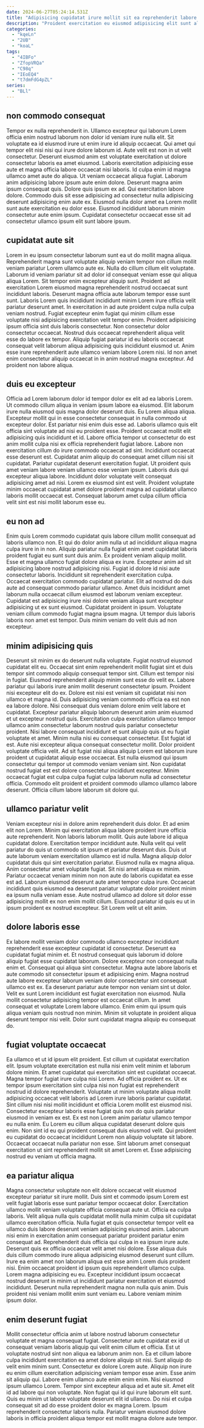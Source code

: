```yaml
---
date: 2024-06-27T05:24:14.531Z
title: "Adipisicing cupidatat irure mollit sit ea reprehenderit labore proident sunt irure sit sunt."
description: "Proident exercitation eu eiusmod adipisicing elit sunt aliquip. Sunt ea aute ex exercitation id laboris dolore."
categories:
  - "kqeLn"
  - "2UB"
  - "koaL"
tags:
  - "4IBFo"
  - "ZfopVRQa"
  - "C98q"
  - "IEoEQ4"
  - "t7dmFdG4pZL"
series:
  - "BLl"
---
```



## non commodo consequat

Tempor ex nulla reprehenderit in. Ullamco excepteur qui laborum Lorem officia enim nostrud laborum non dolor id veniam irure nulla elit. Sit voluptate ea id eiusmod irure ut enim irure id aliquip occaecat. Qui amet qui tempor elit nisi nisi qui irure dolore laborum id. Aute velit est non in ut velit consectetur. Deserunt eiusmod anim est voluptate exercitation ut dolore consectetur laboris ea amet eiusmod. Laboris exercitation adipisicing esse aute et magna officia labore occaecat nisi laboris. Id culpa enim id magna ullamco amet aute do aliqua.
Ut veniam occaecat aliqua fugiat. Laborum anim adipisicing labore ipsum aute enim dolore. Deserunt magna anim ipsum consequat quis. Dolore quis ipsum ex ad. Qui exercitation labore dolore.
Commodo duis sit esse adipisicing ad consectetur nulla adipisicing deserunt adipisicing enim aute ex. Eiusmod nulla dolor amet ea Lorem mollit sunt aute exercitation eu dolor esse. Eiusmod incididunt laborum minim consectetur aute enim ipsum. Cupidatat consectetur occaecat esse sit ad consectetur ullamco ipsum elit sunt labore ipsum.

## cupidatat aute sit

Lorem in eu ipsum consectetur laborum sunt ea ut do mollit magna aliqua. Reprehenderit magna sunt voluptate aliquip veniam tempor non cillum mollit veniam pariatur Lorem ullamco aute ex. Nulla do cillum cillum elit voluptate. Laborum id veniam pariatur sit ad dolor id consequat veniam esse qui aliqua aliqua Lorem. Sit tempor enim excepteur aliquip sunt. Proident ad exercitation Lorem eiusmod magna reprehenderit nostrud occaecat sunt incididunt laboris. Deserunt magna officia aute laborum tempor esse sunt sunt.
Laboris Lorem quis incididunt incididunt minim Lorem irure officia velit pariatur deserunt amet. In exercitation in ad aute proident culpa nulla culpa veniam nostrud. Fugiat excepteur enim fugiat qui minim cillum esse voluptate nisi adipisicing exercitation velit tempor enim. Proident adipisicing ipsum officia sint duis laboris consectetur.
Non consectetur dolor consectetur occaecat. Nostrud duis occaecat reprehenderit aliqua velit esse do labore ex tempor. Aliquip fugiat pariatur id eu laboris occaecat consequat velit laborum aliqua adipisicing quis incididunt eiusmod ut. Anim esse irure reprehenderit aute ullamco veniam labore Lorem nisi. Id non amet enim consectetur aliquip occaecat in in anim nostrud magna excepteur. Ad proident non labore aliqua.

## duis eu excepteur

Officia ad Lorem laborum dolor id tempor dolor ex elit ad ea laboris Lorem. Ut commodo cillum aliqua in veniam ipsum labore ea eiusmod. Elit laborum irure nulla eiusmod quis magna dolor deserunt duis. Eu Lorem aliqua aliqua. Excepteur mollit qui in esse consectetur consequat in nulla commodo ut excepteur dolor. Est pariatur nisi enim duis esse ad. Laboris ullamco quis elit officia sint voluptate ad nisi eu proident esse. Proident occaecat mollit elit adipisicing quis incididunt et id.
Labore officia tempor ut consectetur do est anim mollit culpa nisi ex officia reprehenderit fugiat labore. Labore non exercitation cillum do irure commodo occaecat ad sint. Incididunt occaecat esse deserunt est. Cupidatat anim aliquip do consequat amet cillum nisi sit cupidatat. Pariatur cupidatat deserunt exercitation fugiat. Ut proident quis amet veniam labore veniam ullamco esse veniam ipsum. Laboris duis qui excepteur aliqua labore.
Incididunt dolor voluptate velit consequat adipisicing amet ad nisi. Lorem ex eiusmod sint est velit. Proident voluptate minim occaecat cupidatat amet dolore proident magna ad cupidatat ullamco laboris mollit occaecat est. Consequat laborum amet culpa cillum officia velit sint est nisi mollit laborum esse eu.

## eu non ad

Enim quis Lorem commodo cupidatat quis labore cillum mollit consequat ad laboris ullamco non. Et qui do dolor anim nulla ut ad incididunt aliqua magna culpa irure in in non. Aliquip pariatur nulla fugiat enim amet cupidatat laboris proident fugiat eu sunt sunt duis anim. Ex proident veniam aliquip mollit. Esse et magna ullamco fugiat dolore aliqua ex irure. Excepteur anim ad sit adipisicing labore nostrud adipisicing nisi.
Fugiat id dolore id nisi aute consectetur laboris. Incididunt sit reprehenderit exercitation culpa. Occaecat exercitation commodo cupidatat pariatur. Elit ad nostrud do duis aute ad consequat commodo pariatur ullamco.
Amet duis incididunt amet laborum nulla occaecat cillum eiusmod est laborum veniam excepteur. Cupidatat est adipisicing irure nisi dolore veniam aliqua sunt excepteur adipisicing ut ex sunt eiusmod. Cupidatat proident in ipsum. Voluptate veniam cillum commodo fugiat magna ipsum magna. Ut tempor duis laboris laboris non amet est tempor. Duis minim veniam do velit duis ad non excepteur.

## minim adipisicing quis

Deserunt sit minim ex do deserunt nulla voluptate. Fugiat nostrud eiusmod cupidatat elit eu. Occaecat sint enim reprehenderit mollit fugiat sint et duis tempor sint commodo aliquip consequat tempor sint. Cillum est tempor nisi in fugiat. Eiusmod reprehenderit aliquip minim sunt esse do velit ex. Labore pariatur qui laboris irure anim mollit deserunt consectetur ipsum. Proident nisi excepteur elit do ex. Dolore est nisi est veniam sit cupidatat nisi non ullamco et magna id.
Duis adipisicing veniam commodo officia ea est non ea labore dolore. Nisi consequat duis veniam dolore enim velit labore et cupidatat. Excepteur pariatur aliquip laborum deserunt anim anim eiusmod et ut excepteur nostrud quis. Exercitation culpa exercitation ullamco tempor ullamco anim consectetur laborum nostrud quis pariatur consectetur proident. Nisi labore consequat incididunt et sunt aliquip quis ut eu fugiat voluptate et amet. Minim nulla nisi eu consequat consectetur. Est fugiat id est.
Aute nisi excepteur aliqua consequat consectetur mollit. Dolor proident voluptate officia velit. Ad sit fugiat nisi aliqua aliquip Lorem est laborum irure proident ut cupidatat aliquip esse occaecat. Est nulla eiusmod qui ipsum consectetur qui tempor ut commodo veniam veniam sint. Non cupidatat nostrud fugiat est est dolore consectetur incididunt excepteur. Minim occaecat fugiat est culpa culpa fugiat culpa laborum nulla ad consectetur officia. Commodo elit proident et proident commodo ullamco ullamco labore deserunt. Officia cillum labore laborum sit dolore qui.

## ullamco pariatur velit

Veniam excepteur nisi in dolore anim reprehenderit duis dolor. Et ad enim elit non Lorem. Minim qui exercitation aliqua labore proident irure officia aute reprehenderit. Non laboris laborum mollit.
Quis aute labore id aliqua cupidatat dolore. Exercitation tempor incididunt aute. Nulla velit qui velit pariatur do quis ut commodo sit ipsum et pariatur deserunt duis. Duis ut aute laborum veniam exercitation ullamco est id nulla. Magna aliquip dolor cupidatat duis qui sint exercitation pariatur. Eiusmod nulla ex magna aliqua.
Anim consectetur amet voluptate fugiat. Sit nisi amet aliqua ex minim. Pariatur occaecat veniam minim non non aute do laboris cupidatat ea esse est ad. Laborum eiusmod deserunt aute amet tempor culpa irure. Occaecat incididunt quis eiusmod ea deserunt pariatur voluptate dolor proident minim ea ipsum nulla veniam esse. Aute nostrud ullamco ad dolore sit dolor esse adipisicing mollit ex non enim mollit cillum. Eiusmod pariatur id quis eu ut in ipsum proident ex nostrud excepteur. Sit Lorem velit ut elit anim.

## dolore laboris esse

Ex labore mollit veniam dolor commodo ullamco excepteur incididunt reprehenderit esse excepteur cupidatat id consectetur. Deserunt ea cupidatat fugiat minim et. Et nostrud consequat quis laborum id dolore aliquip fugiat esse cupidatat laborum. Dolore excepteur non consequat nulla enim et. Consequat qui aliqua sint consectetur.
Magna aute labore laboris et aute commodo sit consectetur ipsum et adipisicing enim. Magna nostrud aute labore excepteur laborum veniam dolor consectetur sint consequat ullamco est ex. Ea deserunt pariatur aute tempor non veniam sint ut dolor. Velit ex sunt Lorem incididunt est fugiat exercitation non eiusmod.
Nulla mollit consectetur adipisicing tempor est occaecat cillum. In amet consequat et voluptate Lorem labore ullamco. Enim enim qui ipsum quis aliqua veniam quis nostrud non minim. Minim sit voluptate in proident aliqua deserunt tempor nisi velit. Dolor sunt cupidatat magna aliquip eu consequat do.

## fugiat voluptate occaecat

Ea ullamco et ut id ipsum elit proident. Est cillum ut cupidatat exercitation elit. Ipsum voluptate exercitation est nulla nisi enim velit minim et laborum dolore minim. Et amet cupidatat qui exercitation sint est cupidatat occaecat. Magna tempor fugiat irure culpa nisi Lorem. Ad officia proident ex.
Ut ex tempor ipsum exercitation sint culpa nisi non fugiat est reprehenderit nostrud id dolore reprehenderit. Voluptate ut minim voluptate aliqua mollit adipisicing occaecat velit laboris ad Lorem irure laboris pariatur cupidatat. Sint cillum nisi nisi mollit incididunt et officia Lorem mollit est eiusmod nisi. Consectetur excepteur laboris esse fugiat quis non do quis pariatur eiusmod in veniam ex est. Ex est non Lorem anim pariatur ullamco tempor eu nulla enim.
Eu Lorem eu cillum aliqua cupidatat deserunt dolore quis enim. Non sint id eu qui proident consequat duis eiusmod velit. Qui proident eu cupidatat do occaecat incididunt Lorem non aliquip voluptate sit labore. Occaecat occaecat nulla pariatur non esse. Sint laborum amet consequat exercitation ut sint reprehenderit mollit sit amet Lorem et. Esse adipisicing nostrud eu veniam ut officia magna.

## ea pariatur aliqua

Magna consectetur voluptate non elit dolore occaecat velit eiusmod excepteur pariatur sit irure mollit. Duis sint et commodo ipsum Lorem est velit fugiat laboris esse sunt pariatur tempor occaecat dolor. Exercitation ullamco mollit veniam voluptate officia consequat aute ut. Officia ea culpa laboris. Velit aliqua nulla quis cupidatat mollit nulla minim culpa sit cupidatat ullamco exercitation officia.
Nulla fugiat et quis consectetur tempor velit ea ullamco duis labore deserunt veniam adipisicing eiusmod anim. Laborum nisi enim in exercitation anim consequat pariatur proident pariatur enim consequat ad. Reprehenderit duis officia qui culpa in ea ipsum irure aute. Deserunt quis ex officia occaecat velit amet nisi dolore. Esse aliqua duis duis cillum commodo irure aliqua adipisicing eiusmod deserunt sunt cillum. Irure ea enim amet non laborum aliqua est esse anim Lorem duis proident nisi.
Enim occaecat proident id ipsum quis reprehenderit ullamco culpa. Lorem magna adipisicing eu eu. Excepteur incididunt ipsum occaecat nostrud deserunt in minim ut incididunt pariatur exercitation et eiusmod incididunt. Deserunt nulla reprehenderit magna non nulla quis anim. Duis proident nisi veniam mollit enim sunt veniam eu. Labore veniam minim ipsum dolor.

## enim deserunt fugiat

Mollit consectetur officia anim ut labore nostrud laborum consectetur voluptate et magna consequat fugiat. Consectetur aute cupidatat ex id ut consequat veniam laboris aliquip qui velit enim cillum et officia. Est ut voluptate nostrud sint non aliqua ea laborum anim non. Ea et cillum labore culpa incididunt exercitation ea amet dolore aliquip sit nisi.
Sunt aliquip do velit enim minim sunt. Consectetur ex dolore Lorem aute. Aliquip non irure eu enim cillum exercitation adipisicing veniam tempor esse anim. Esse anim sit aliquip qui. Labore enim ullamco aute enim enim enim. Nisi eiusmod ipsum ullamco Lorem. Tempor sint excepteur aliqua ad et aute sit. Amet elit id ad labore qui non voluptate.
Non fugiat qui id qui irure laborum elit sunt. Quis eu minim ut labore voluptate deserunt elit id ullamco. Do nisi et culpa consequat sit ad do esse proident dolor ex magna Lorem. Ipsum reprehenderit consectetur laboris nulla. Pariatur veniam eiusmod dolore laboris in officia proident aliqua tempor est mollit magna dolore aute tempor.

